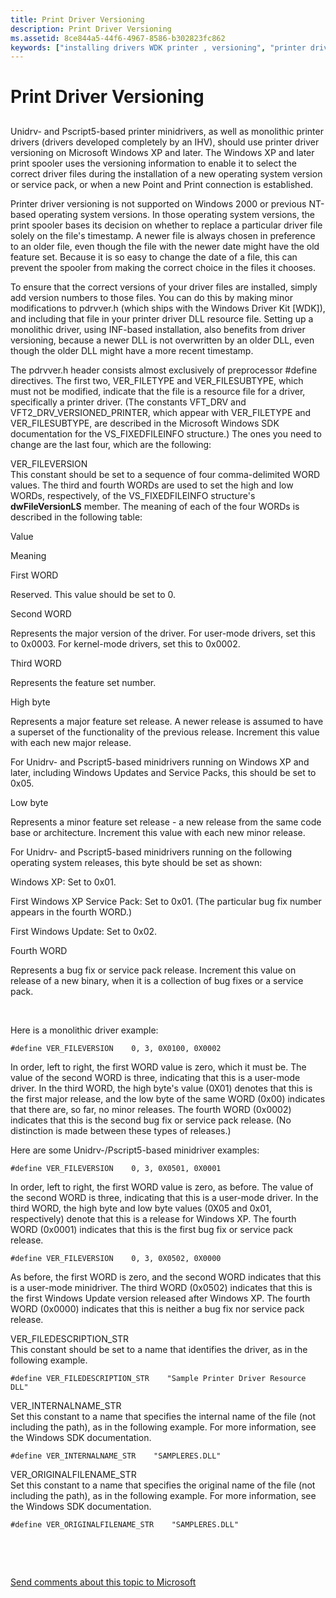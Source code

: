 ```yaml
---
title: Print Driver Versioning
description: Print Driver Versioning
ms.assetid: 8ce844a5-44f6-4967-8586-b302823fc862
keywords: ["installing drivers WDK printer , versioning", "printer driver installations WDK , versioning", "version numbers WDK printer", "printer driver versioning WDK"]
---
```


# Print Driver Versioning


## <a href="" id="ddk-specifying-printer-driver-version-numbers-gg"></a>


Unidrv- and Pscript5-based printer minidrivers, as well as monolithic printer drivers (drivers developed completely by an IHV), should use printer driver versioning on Microsoft Windows XP and later. The Windows XP and later print spooler uses the versioning information to enable it to select the correct driver files during the installation of a new operating system version or service pack, or when a new Point and Print connection is established.

Printer driver versioning is not supported on Windows 2000 or previous NT-based operating system versions. In those operating system versions, the print spooler bases its decision on whether to replace a particular driver file solely on the file's timestamp. A newer file is always chosen in preference to an older file, even though the file with the newer date might have the old feature set. Because it is so easy to change the date of a file, this can prevent the spooler from making the correct choice in the files it chooses.

To ensure that the correct versions of your driver files are installed, simply add version numbers to those files. You can do this by making minor modifications to pdrvver.h (which ships with the Windows Driver Kit \[WDK\]), and including that file in your printer driver DLL resource file. Setting up a monolithic driver, using INF-based installation, also benefits from driver versioning, because a newer DLL is not overwritten by an older DLL, even though the older DLL might have a more recent timestamp.

The pdrvver.h header consists almost exclusively of preprocessor \#define directives. The first two, VER\_FILETYPE and VER\_FILESUBTYPE, which must not be modified, indicate that the file is a resource file for a driver, specifically a printer driver. (The constants VFT\_DRV and VFT2\_DRV\_VERSIONED\_PRINTER, which appear with VER\_FILETYPE and VER\_FILESUBTYPE, are described in the Microsoft Windows SDK documentation for the VS\_FIXEDFILEINFO structure.) The ones you need to change are the last four, which are the following:

<a href="" id="ver-fileversion"></a>VER\_FILEVERSION  
This constant should be set to a sequence of four comma-delimited WORD values. The third and fourth WORDs are used to set the high and low WORDs, respectively, of the VS\_FIXEDFILEINFO structure's **dwFileVersionLS** member. The meaning of each of the four WORDs is described in the following table:

Value

Meaning

First WORD

Reserved. This value should be set to 0.

Second WORD

Represents the major version of the driver. For user-mode drivers, set this to 0x0003. For kernel-mode drivers, set this to 0x0002.

Third WORD

Represents the feature set number.

High byte

Represents a major feature set release. A newer release is assumed to have a superset of the functionality of the previous release. Increment this value with each new major release.

For Unidrv- and Pscript5-based minidrivers running on Windows XP and later, including Windows Updates and Service Packs, this should be set to 0x05.

Low byte

Represents a minor feature set release - a new release from the same code base or architecture. Increment this value with each new minor release.

For Unidrv- and Pscript5-based minidrivers running on the following operating system releases, this byte should be set as shown:

Windows XP: Set to 0x01.

First Windows XP Service Pack: Set to 0x01. (The particular bug fix number appears in the fourth WORD.)

First Windows Update: Set to 0x02.

Fourth WORD

Represents a bug fix or service pack release. Increment this value on release of a new binary, when it is a collection of bug fixes or a service pack.

 

Here is a monolithic driver example:

```
#define VER_FILEVERSION    0, 3, 0X0100, 0X0002
```

In order, left to right, the first WORD value is zero, which it must be. The value of the second WORD is three, indicating that this is a user-mode driver. In the third WORD, the high byte's value (0X01) denotes that this is the first major release, and the low byte of the same WORD (0x00) indicates that there are, so far, no minor releases. The fourth WORD (0x0002) indicates that this is the second bug fix or service pack release. (No distinction is made between these types of releases.)

Here are some Unidrv-/Pscript5-based minidriver examples:

```
#define VER_FILEVERSION    0, 3, 0X0501, 0X0001
```

In order, left to right, the first WORD value is zero, as before. The value of the second WORD is three, indicating that this is a user-mode driver. In the third WORD, the high byte and low byte values (0X05 and 0x01, respectively) denote that this is a release for Windows XP. The fourth WORD (0x0001) indicates that this is the first bug fix or service pack release.

```
#define VER_FILEVERSION    0, 3, 0X0502, 0X0000
```

As before, the first WORD is zero, and the second WORD indicates that this is a user-mode minidriver. The third WORD (0x0502) indicates that this is the first Windows Update version released after Windows XP. The fourth WORD (0x0000) indicates that this is neither a bug fix nor service pack release.

<a href="" id="ver-filedescription-str"></a>VER\_FILEDESCRIPTION\_STR  
This constant should be set to a name that identifies the driver, as in the following example.

```
#define VER_FILEDESCRIPTION_STR    "Sample Printer Driver Resource DLL"
```

<a href="" id="ver-internalname-str"></a>VER\_INTERNALNAME\_STR  
Set this constant to a name that specifies the internal name of the file (not including the path), as in the following example. For more information, see the Windows SDK documentation.

```
#define VER_INTERNALNAME_STR    "SAMPLERES.DLL"
```

<a href="" id="ver-originalfilename-str"></a>VER\_ORIGINALFILENAME\_STR  
Set this constant to a name that specifies the original name of the file (not including the path), as in the following example. For more information, see the Windows SDK documentation.

```
#define VER_ORIGINALFILENAME_STR    "SAMPLERES.DLL"
```

 

 

[Send comments about this topic to Microsoft](mailto:wsddocfb@microsoft.com?subject=Documentation%20feedback%20%5Bprint\print%5D:%20Print%20Driver%20Versioning%20%20RELEASE:%20%283/29/2016%29&body=%0A%0APRIVACY%20STATEMENT%0A%0AWe%20use%20your%20feedback%20to%20improve%20the%20documentation.%20We%20don't%20use%20your%20email%20address%20for%20any%20other%20purpose,%20and%20we'll%20remove%20your%20email%20address%20from%20our%20system%20after%20the%20issue%20that%20you're%20reporting%20is%20fixed.%20While%20we're%20working%20to%20fix%20this%20issue,%20we%20might%20send%20you%20an%20email%20message%20to%20ask%20for%20more%20info.%20Later,%20we%20might%20also%20send%20you%20an%20email%20message%20to%20let%20you%20know%20that%20we've%20addressed%20your%20feedback.%0A%0AFor%20more%20info%20about%20Microsoft's%20privacy%20policy,%20see%20http://privacy.microsoft.com/default.aspx. "Send comments about this topic to Microsoft")




